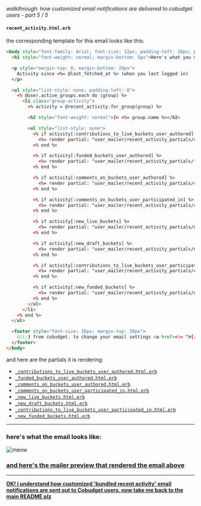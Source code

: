 *walkthrough: how customized email notifications are delivered to cobudget users - part 5 / 5*

#### `recent_activity.html.erb`

the corresponding template for this email looks like this:

```html
<body style="font-family: Arial; font-size: 12px; padding-left: 20px; padding-top: 20px;">
  <h1 style="font-weight: normal; margin-bottom: 5px">Here's what you missed...</h1>

  <p style="margin-top: 0; margin-bottom: 20px">
    Activity since <%= @last_fetched_at %> (when you last logged in)
  </p>

  <ul style="list-style: none; padding-left: 0">
    <% @user.active_groups.each do |group| %>
      <li class="group-activity">
        <% activity = @recent_activity.for_group(group) %>

        <h2 style="font-weight: normal">In <%= group.name %></h2>

        <ul style="list-style: none">
          <% if activity[:contributions_to_live_buckets_user_authored] %>
            <%= render partial: "user_mailer/recent_activity_partials/contributions_to_live_buckets_user_authored", locals: {contributions_grouped_by_bucket: activity[:contributions_to_live_buckets_user_authored].group_by { |c| c.bucket }, user: @user} %>
          <% end %>

          <% if activity[:funded_buckets_user_authored] %>
            <%= render partial: "user_mailer/recent_activity_partials/funded_buckets_user_authored", locals: {buckets: activity[:funded_buckets_user_authored], user: @user} %>
          <% end %>

          <% if activity[:comments_on_buckets_user_authored] %>
            <%= render partial: "user_mailer/recent_activity_partials/comments_on_buckets_user_authored", locals: {comments_grouped_by_bucket: activity[:comments_on_buckets_user_authored].group_by { |c| c.bucket }, user: @user} %>
          <% end %>

          <% if activity[:comments_on_buckets_user_participated_in] %>
            <%= render partial: "user_mailer/recent_activity_partials/comments_on_buckets_user_participated_in", locals: {comments_grouped_by_bucket: activity[:comments_on_buckets_user_participated_in].group_by { |c| c.bucket }, user: @user} %>
          <% end %>

          <% if activity[:new_live_buckets] %>
            <%= render partial: "user_mailer/recent_activity_partials/new_live_buckets", locals: {buckets: activity[:new_live_buckets], membership: @user.membership_for(group)} %>
          <% end %>

          <% if activity[:new_draft_buckets] %>
            <%= render partial: "user_mailer/recent_activity_partials/new_draft_buckets", locals: {buckets: activity[:new_draft_buckets]} %>
          <% end %>

          <% if activity[:contributions_to_live_buckets_user_participated_in] %>
            <%= render partial: "user_mailer/recent_activity_partials/contributions_to_live_buckets_user_participated_in", locals: {contributions_grouped_by_bucket: activity[:contributions_to_live_buckets_user_participated_in].group_by { |c| c.bucket }, user: @user} %>
          <% end %>

          <% if activity[:new_funded_buckets] %>
            <%= render partial: "user_mailer/recent_activity_partials/new_funded_buckets", locals: {buckets: activity[:new_funded_buckets], user: @user} %>
          <% end %>
        </ul>
      </li>
    <% end %>
  </ul>

  <footer style="font-size: 10px; margin-top: 20px">
    &lt;3 from cobudget. to change your email settings <a href=<%= "#{root_url}#/email_settings" %>>click here</a>
  </footer>
</body>
```

and here are the partials it is rendering:
  - [`_contributions_to_live_buckets_user_authored.html.erb`]('./recent_activity_partials/_contributions_to_live_buckets_user_authored.html.erb')
  - [`_funded_buckets_user_authored.html.erb`]('./recent_activity_partials/_funded_buckets_user_authored.html.erb')
  - [`_comments_on_buckets_user_authored.html.erb`]('./recent_activity_partials/_comments_on_buckets_user_authored.html.erb')
  - [`_comments_on_buckets_user_participated_in.html.erb`]('./recent_activity_partials/_comments_on_buckets_user_participated_in.html.erb')
  - [`_new_live_buckets.html.erb`]('./recent_activity_partials/_new_live_buckets.html.erb')
  - [`_new_draft_buckets.html.erb`]('./recent_activity_partials/_new_draft_buckets.html.erb')
  - [`_contributions_to_live_buckets_user_participated_in.html.erb`]('./recent_activity_partials/_contributions_to_live_buckets_user_participated_in.html.erb')
  - [`_new_funded_buckets.html.erb`]('./recent_activity_partials/_new_funded_buckets.html.erb')

---

### here's what the email looks like:

![meow](http://i.imgur.com/mvwVqAr.png)

### [and here's the mailer preview that rendered the email above](./user-mailer-preview.md)

---

**[OK! i understand how customized 'bundled recent activity' email notifications are sent out to Cobudget users, now take me back to the main README plz](./README.md)**
